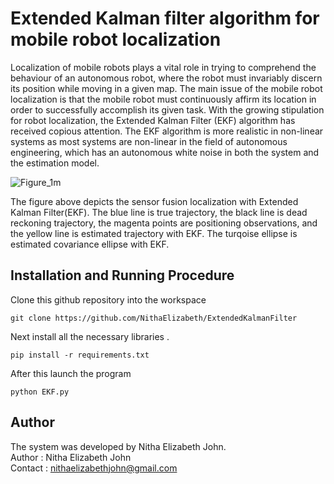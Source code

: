 # Extended Kalman filter algorithm for mobile robot localization
Localization of mobile robots plays a vital role in trying to comprehend the behaviour of an autonomous robot, where the robot must invariably discern its position while moving in a given map. The main issue of the mobile robot localization is that the mobile robot must continuously affirm its location in order to successfully accomplish its given task. With the growing stipulation for robot localization, the Extended Kalman Filter (EKF) algorithm has received copious attention. 
The EKF algorithm is more realistic in non-linear systems as most systems are non-linear in the field of autonomous engineering, which has an autonomous white noise in both the system and the estimation model.

![Figure_1m](https://user-images.githubusercontent.com/47361086/126142143-2130392b-f108-458b-81bc-f1b6094dfa4e.png)

The figure above depicts the sensor fusion localization with Extended Kalman Filter(EKF). The blue line is true trajectory, the black line is dead reckoning trajectory, the magenta points are positioning observations, and the yellow line is estimated trajectory with EKF. The turqoise ellipse is estimated covariance ellipse with EKF.
## Installation and Running Procedure
Clone this github repository into the workspace
```
git clone https://github.com/NithaElizabeth/ExtendedKalmanFilter
```
Next install all the necessary libraries .
```
pip install -r requirements.txt
```
After this launch the program
```
python EKF.py
```
## Author
The system was developed by Nitha Elizabeth John. \
Author  : Nitha Elizabeth John \
Contact : nithaelizabethjohn@gmail.com
